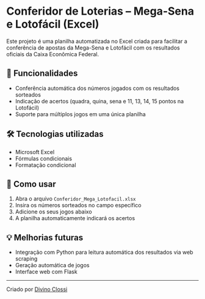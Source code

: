 
# Conferidor de Loterias – Mega-Sena e Lotofácil (Excel)

Este projeto é uma planilha automatizada no Excel criada para facilitar a conferência de apostas da Mega-Sena e Lotofácil com os resultados oficiais da Caixa Econômica Federal.

## 🎯 Funcionalidades

- Conferência automática dos números jogados com os resultados sorteados
- Indicação de acertos (quadra, quina, sena e 11, 13, 14, 15 pontos na Lotofácil)
- Suporte para múltiplos jogos em uma única planilha

## 🛠️ Tecnologias utilizadas

- Microsoft Excel
- Fórmulas condicionais
- Formatação condicional

## 📝 Como usar

1. Abra o arquivo `Conferidor_Mega_Lotofacil.xlsx`
2. Insira os números sorteados no campo específico
3. Adicione os seus jogos abaixo
4. A planilha automaticamente indicará os acertos

## 💡 Melhorias futuras

- Integração com Python para leitura automática dos resultados via web scraping
- Geração automática de jogos
- Interface web com Flask

---

Criado por [Divino Clossi](https://github.com/Clossi)
